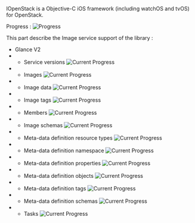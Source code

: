 IOpenStack is a Objective-C iOS framework (including watchOS and tvOS) for OpenStack.

Progress : ![Progress](http://progressed.io/bar/20)


This part describe the Image service support of the library :

+ Glance V2
+ + Service versions ![Current Progress](http://progressed.io/bar/0)
+ + Images ![Current Progress](http://progressed.io/bar/30)
+ + Image data ![Current Progress](http://progressed.io/bar/0)
+ + Image tags ![Current Progress](http://progressed.io/bar/0)
+ + Members ![Current Progress](http://progressed.io/bar/0)
+ + Image schemas ![Current Progress](http://progressed.io/bar/0)
+ + Meta-data definition resource types ![Current Progress](http://progressed.io/bar/0)
+ + Meta-data definition namespace ![Current Progress](http://progressed.io/bar/0)
+ + Meta-data definition properties ![Current Progress](http://progressed.io/bar/0)
+ + Meta-data definition objects ![Current Progress](http://progressed.io/bar/0)
+ + Meta-data definition tags ![Current Progress](http://progressed.io/bar/0)
+ + Meta-data definition schemas ![Current Progress](http://progressed.io/bar/0)
+ + Tasks ![Current Progress](http://progressed.io/bar/0)